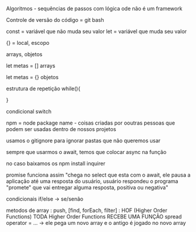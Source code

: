 Algoritmos - sequências de passos com lógica
ode não é um framework

Controle de versão do código = git bash

const = variável que não muda seu valor
let = variável que muda seu valor

{} = local, escopo


arrays, objetos

let metas = [] arrays

let metas = {} objetos

estrutura de repetição
while(){

}

condicional switch

npm = node package name - coisas criadas por ooutras pessoas que podem ser usadas dentro de nossos projetos

usamos o gitignore para ignorar pastas que não queremos usar

sempre que usarmos o await, temos que colocar async na função

no caso baixamos os npm install inquirer

promise funciona assim "chega no select que esta com o await, ele pausa a aplicação até uma resposta do usuário, usuário respondeu o programa "promete" que vai entregar alguma resposta, positiva ou negativa"

condicionais
if/else -> se/senão

metodos de array : push, [find, forEach, filter] : HOF (Higher Order Functions)
TODA Higher Order Functions RECEBE UMA FUNÇÃO
spread operator = ... -> ele pega um novo array e o antigo é jogado no novo array
